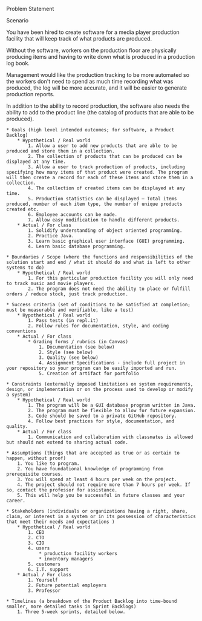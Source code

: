 Problem Statement

Scenario

You have been hired to create software for a media player production facility that will keep track of what products are produced. 

Without the software, workers on the production floor are physically producing items and having to write down what is produced in a production log book. 

Management would like the production tracking to be more automated so the workers don't need to spend as much time recording what was produced, the log will be more accurate, and it will be easier to generate production reports. 

In addition to the ability to record production, the software also needs the ability to add to the product line (the catalog of products that are able to be produced).

    * Goals (high level intended outcomes; for software, a Product Backlog)
        * Hypothetical / Real world
            1. Allow a user to add new products that are able to be produced and store them in a collection.
            2. The collection of products that can be produced can be displayed at any time.
            3. Allow a user to track production of products, including specifying how many items of that product were created. The program will then create a record for each of these items and store them in a collection.
            4. The collection of created items can be displayed at any time.
            5. Production statistics can be displayed – Total items produced, number of each item type, the number of unique products created etc.
            6. Employee accounts can be made.
            7. Allow easy modification to handle different products.
        * Actual / For class
            1. Solidify understanding of object oriented programming. 
            2. Practice Java.
            3. Learn basic graphical user interface (GUI) programming. 
            4. Learn basic database programming. 
            
    * Boundaries / Scope (where the functions and responsibilities of the solution start and end / what it should do and what is left to other systems to do)
        * Hypothetical / Real world
            1. For this particular production facility you will only need to track music and movie players.
            2. The program does not need the ability to place or fulfill orders / reduce stock, just track production.
            
    * Success criteria (set of conditions to be satisfied at completion; must be measurable and verifiable, like a test)
        * Hypothetical / Real world
            1. Pass tests (in repl.it)
            2. Follow rules for documentation, style, and coding conventions 
        * Actual / For class
            * Grading forms / rubrics (in Canvas)
                1. Documentation (see below)
                2. Style (see below)
                3. Quality (see below)
                4. Assignment Specifications - include full project in your repository so your program can be easily imported and run.
                5. Creation of artifact for portfolio 
            
    * Constraints (externally imposed limitations on system requirements, design, or implementation or on the process used to develop or modify a system)
        * Hypothetical / Real world
            1. The program will be a GUI database program written in Java. 
            2. The program must be flexible to allow for future expansion. 
            3. Code should be saved to a private GitHub repository. 
            4. Follow best practices for style, documentation, and quality. 
        * Actual / For class
            1. Communication and collaboration with classmates is allowed but should not extend to sharing actual code.
            
    * Assumptions (things that are accepted as true or as certain to happen, without proof)
        1. You like to program.
        2. You have foundational knowledge of programming from prerequisite courses. 
        3. You will spend at least 4 hours per week on the project. 
        4. The project should not require more than 7 hours per week. If so, contact the professor for assistance. 
        5. This will help you be successful in future classes and your career.
        
    * Stakeholders (individuals or organizations having a right, share, claim, or interest in a system or in its possession of characteristics that meet their needs and expectations )
        * Hypothetical / Real world
            1. CEO 
            2. CTO 
            3. CIO 
            4. users 
                * production facility workers 
                * inventory managers
            5. customers 
            6. I.T. support
        * Actual / For class
            1. Yourself
            2. Future potential employers
            3. Professor
            
    * Timelines (a breakdown of the Product Backlog into time-bound smaller, more detailed tasks in Sprint Backlogs)
        1. Three 5-week sprints, detailed below.
